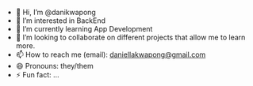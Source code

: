 - 👋 Hi, I’m @danikwapong
- 👀 I’m interested in BackEnd
- 🌱 I’m currently learning App Development
- 💞️ I’m looking to collaborate on different projects that allow me to learn more.
- 📫 How to reach me (email): daniellakwapong@gmail.com
- 😄 Pronouns: they/them
- ⚡ Fun fact: ...

<!---
danikwapong/danikwapong is a ✨ special ✨ repository because its `README.md` (this file) appears on your GitHub profile.
You can click the Preview link to take a look at your changes.
--->
